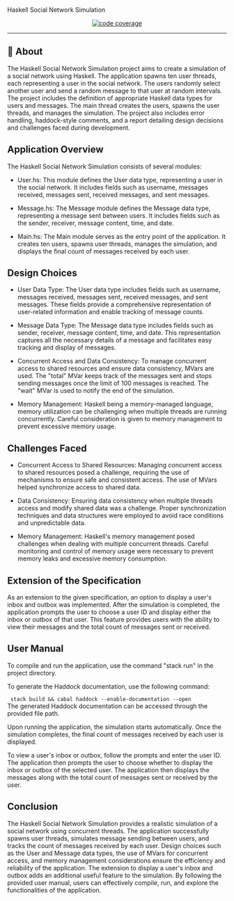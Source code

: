 



<h3 align="center"></h3> Haskell Social Network Simulation </h3>

<div align="center">

  [![code coverage](coverage.svg "Code coverage")]()
</div>

---
## 🧐 About <a name = "about"></a>
The Haskell Social Network Simulation project aims to create a simulation of a social network using Haskell. The application spawns ten user threads, each representing a user in the social network. The users randomly select another user and send a random message to that user at random intervals. The project includes the definition of appropriate Haskell data types for users and messages. The main thread creates the users, spawns the user threads, and manages the simulation. The project also includes error handling, haddock-style comments, and a report detailing design decisions and challenges faced during development.

## Application Overview
The Haskell Social Network Simulation consists of several modules:

* User.hs: This module defines the User data type, representing a user in the social network. It includes fields such as username, messages received, messages sent, received messages, and sent messages.

* Message.hs: The Message module defines the Message data type, representing a message sent between users. It includes fields such as the sender, receiver, message content, time, and date.

* Main.hs: The Main module serves as the entry point of the application. It creates ten users, spawns user threads, manages the simulation, and displays the final count of messages received by each user.


## Design Choices
* User Data Type: The User data type includes fields such as username, messages received, messages sent, received messages, and sent messages. These fields provide a comprehensive representation of user-related information and enable tracking of message counts.

* Message Data Type: The Message data type includes fields such as sender, receiver, message content, time, and date. This representation captures all the necessary details of a message and facilitates easy tracking and display of messages.

* Concurrent Access and Data Consistency: To manage concurrent access to shared resources and ensure data consistency, MVars are used. The "total" MVar keeps track of the messages sent and stops sending messages once the limit of 100 messages is reached. The "wait" MVar is used to notify the end of the simulation.

* Memory Management: Haskell being a memory-managed language, memory utilization can be challenging when multiple threads are running concurrently. Careful consideration is given to memory management to prevent excessive memory usage.

## Challenges Faced
* Concurrent Access to Shared Resources: Managing concurrent access to shared resources posed a challenge, requiring the use of mechanisms to ensure safe and consistent access. The use of MVars helped synchronize access to shared data.

* Data Consistency: Ensuring data consistency when multiple threads access and modify shared data was a challenge. Proper synchronization techniques and data structures were employed to avoid race conditions and unpredictable data.

* Memory Management: Haskell's memory management posed challenges when dealing with multiple concurrent threads. Careful monitoring and control of memory usage were necessary to prevent memory leaks and excessive memory consumption.
  
## Extension of the Specification

As an extension to the given specification, an option to display a user's inbox and outbox was implemented. After the simulation is completed, the application prompts the user to choose a user ID and display either the inbox or outbox of that user. This feature provides users with the ability to view their messages and the total count of messages sent or received.

## User Manual
To compile and run the application, use the command "stack run" in the project directory.

To generate the Haddock documentation, use the following command:

``` stack build && cabal haddock --enable-documentation --open```  <br />
The generated Haddock documentation can be accessed through the provided file path.

Upon running the application, the simulation starts automatically. Once the simulation completes, the final count of messages received by each user is displayed.

To view a user's inbox or outbox, follow the prompts and enter the user ID. The application then prompts the user to choose whether to display the inbox or outbox of the selected user. The application then displays the messages along with the total count of messages sent or received by the user.

## Conclusion

The Haskell Social Network Simulation provides a realistic simulation of a social network using concurrent threads. The application successfully spawns user threads, simulates message sending between users, and tracks the count of messages received by each user. Design choices such as the User and Message data types, the use of MVars for concurrent access, and memory management considerations ensure the efficiency and reliability of the application. The extension to display a user's inbox and outbox adds an additional useful feature to the simulation. By following the provided user manual, users can effectively compile, run, and explore the functionalities of the application.